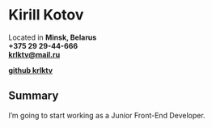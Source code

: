 # Kirill Kotov

Located in **Minsk, Belarus**  
**+375 29 29-44-666  
[krlktv@mail.ru](mailto:krlktv@mail.ru)**

**[github krlktv](https://github.com/krlktv)**

## Summary

I’m going to start working as a Junior Front-End Developer.
